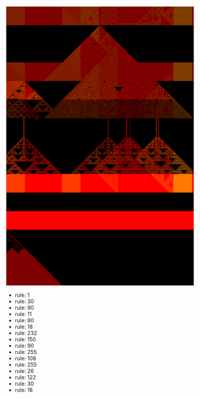 ![photo](./output.png) 
 * rule: 1
* rule: 30
* rule: 90
* rule: 11
* rule: 90
* rule: 18
* rule: 232
* rule: 150
* rule: 90
* rule: 255
* rule: 108
* rule: 255
* rule: 26
* rule: 122
* rule: 30
* rule: 18
